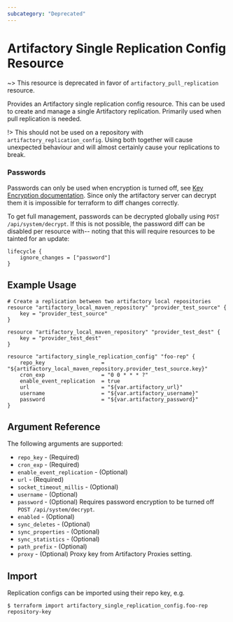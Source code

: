 ```yaml
---
subcategory: "Deprecated"
---
```

# Artifactory Single Replication Config Resource

~> This resource is deprecated in favor of `artifactory_pull_replication` resource.

Provides an Artifactory single replication config resource. This can be used to create and manage a single Artifactory
replication. Primarily used when pull replication is needed.

!> This should not be used on a repository with `artifactory_replication_config`. Using both together will cause
unexpected behaviour and will almost certainly cause your replications to break.

### Passwords
Passwords can only be used when encryption is turned off, see [Key Encryption documentation](https://www.jfrog.com/confluence/display/RTF/Artifactory+Key+Encryption). 
Since only the artifactory server can decrypt them it is impossible for terraform to diff changes correctly.

To get full management, passwords can be decrypted globally using `POST /api/system/decrypt`. If this is not possible, 
the password diff can be disabled per resource with-- noting that this will require resources to be tainted for an update:
```hcl
lifecycle {
    ignore_changes = ["password"]
}
``` 

## Example Usage

```hcl
# Create a replication between two artifactory local repositories
resource "artifactory_local_maven_repository" "provider_test_source" {
	key = "provider_test_source"
}

resource "artifactory_local_maven_repository" "provider_test_dest" {
	key = "provider_test_dest"
}

resource "artifactory_single_replication_config" "foo-rep" {
	repo_key                  = "${artifactory_local_maven_repository.provider_test_source.key}"
	cron_exp                  = "0 0 * * * ?"
	enable_event_replication  = true
    url                       = "${var.artifactory_url}"
    username                  = "${var.artifactory_username}"
    password                  = "${var.artifactory_password}"		
}
```

## Argument Reference

The following arguments are supported:

* `repo_key` - (Required)
* `cron_exp` - (Required)
* `enable_event_replication` - (Optional)
* `url` - (Required)
* `socket_timeout_millis` - (Optional)
* `username` - (Optional)
* `password` - (Optional) Requires password encryption to be turned off `POST /api/system/decrypt`.
* `enabled` - (Optional)
* `sync_deletes` - (Optional)
* `sync_properties` - (Optional)
* `sync_statistics` - (Optional)
* `path_prefix` - (Optional)
* `proxy` - (Optional) Proxy key from Artifactory Proxies setting.

## Import

Replication configs can be imported using their repo key, e.g.

```
$ terraform import artifactory_single_replication_config.foo-rep repository-key
```
